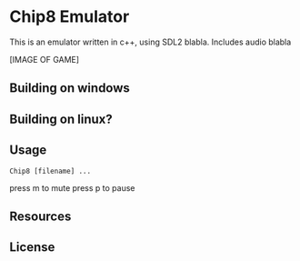 # Chip8 Emulator
This is an emulator written in c++, using SDL2 blabla. Includes audio blabla

[IMAGE OF GAME]

## Building on windows

## Building on linux?

## Usage
```
Chip8 [filename] ...
```

press m to mute
press p to pause

## Resources

## License